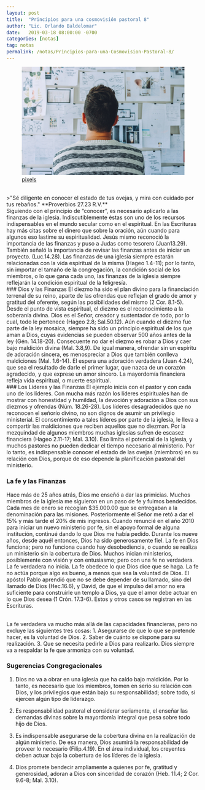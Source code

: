 ```yaml
---
layout: post
title:  "Principios para una cosmovisión pastoral 8"
author: "Lic. Orlando Baldelomar"
date:   2019-03-18 08:00:00 -0700
categories: [notas]
tag: notas
permalink: /notas/Principios-para-una-Cosmovision-Pastoral-8/
---
```


<figure>
<img src="/assets/img/cosmovision.jpeg" class="img-fluid" alt="Responsive image">
<figcaption><a href="https://www.pexels.com/">pixels</a></figcaption>
</figure>

<br>
>"Sé diligente en conocer el estado de tus ovejas, y mira con cuidado por tus rebaños."
**Proverbios 27.23 R.V.**

<br>
Siguiendo con el principio de “conocer”, es necesario aplicarlo a las finanzas de la iglesia.   Indiscutiblemente éstas son uno de los recursos indispensables en el mundo secular como en el espiritual.  En las Escrituras hay más citas sobre el dinero  que sobre la oración, aún cuando  para algunos eso lastime su espiritualidad.  Jesús mismo reconoció la importancia de las finanzas y puso a Judas como tesorero (Juan13.29). También señaló la importancia de revisar las finanzas antes de iniciar un proyecto. (Luc.14.28).  Las finanzas de una iglesia siempre estarán relacionadas con la vida espiritual de la misma (Hageo 1.4-11); por lo tanto, sin importar el tamaño de la congregación, la condición social de los miembros, o lo que gana cada uno, las finanzas de la iglesia siempre reflejarán la condición espiritual de la feligresía. 

<br>
### Dios y las Finanzas
El diezmo ha sido el plan divino para la financiación terrenal de su reino, aparte de las ofrendas que reflejan el grado de amor y gratitud del oferente, según las posibilidades  del mismo (2 Cor. 8.1-5). Desde el punto de vista espiritual, el diezmo es el reconocimiento a la soberanía divina. Dios es el Señor, creador y sustentador de todo, por lo cual, todo le pertenece (Hageo 2.8; Sal.50.12). Aún cuando el diezmo fue parte de la ley mosaica, siempre ha sido un principio espiritual de los que aman a Dios, cuyas evidencias se pueden observar 500 años antes de la ley (Gén. 14.18-20). Consecuente no dar el diezmo es robar a Dios y caer bajo maldición divina (Mal. 3.8,9). De igual manera, ofrendar sin un espíritu de adoración sincera, es menospreciar a Dios que también conlleva maldiciones (Mal. 1.6-14). El espera una adoración verdadera (Juan 4.24), que sea el resultado de darle el primer lugar, que nazca de un corazón agradecido, y que exprese un amor sincero. La mayordomía financiera refleja vida espiritual, o muerte  espiritual.   

<br>
### Los Líderes y las Finanzas
El ejemplo inicia con el pastor y con cada uno de los líderes. Con mucha más razón los líderes espirituales han de mostrar con honestidad y humildad, la devoción y adoración a Dios con sus diezmos y ofrendas (Núm. 18.26-28). Los líderes desagradecidos que no reconocen el señorío divino, no son dignos de asumir un privilegio ministerial. El consentimiento a tales líderes por parte de la iglesia, le lleva a compartir las maldiciones que reciben aquellos que no diezman.
Por la mezquindad de algunos miembros muchas iglesias sufren de escasez financiera (Hageo 2.11-17; Mal. 3.10). Eso limita el potencial de la Iglesia, y muchos pastores no pueden dedicar el tiempo necesario al ministerio. Por lo tanto, es indispensable conocer el estado de las ovejas (miembros) en su relación con Dios, porque de eso depende la planificación pastoral del ministerio.


<br>

### La fe y las Finanzas
Hace más de 25 años atrás, Dios me enseñó a dar las primicias. Muchos miembros de la iglesia me siguieron en un paso de fe y fuimos bendecidos. Cada mes de enero se recogían $35.000.00 que se entregaban a la denominación para las misiones. Posteriormente el Señor me retó a dar el 15% y más tarde el 20% de mis ingresos. Cuando renuncié en el año 2010 para iniciar un nuevo ministerio por fe, sin el apoyo formal de alguna institución, continué dando lo que Dios me había pedido. Durante los nueve años, desde aquél entonces, Dios ha sido generosamente fiel. La fe en Dios funciona; pero no funciona cuando hay desobediencia, o cuando se realiza un ministerio sin la cobertura de Dios. 
Muchos inician ministerios, posiblemente con visión y con entusiasmo; pero con una fe no verdadera. La fe verdadera no inicia. La fe obedece lo que Dios dice que se haga. La fe no actúa porque algo es bueno, a menos que sea la voluntad de Dios. El apóstol Pablo aprendió que no se debe depender de su llamado, sino del llamado de Dios (Hec.16.6), y David, de que el impulso del amor no era suficiente para construirle un templo a Dios, ya que el amor  debe actuar en lo que Dios desea  (1 Crón. 17.3-6). Estos y otros casos se registran en las Escrituras.

<br>
La fe verdadera va mucho más allá de las capacidades financieras, pero no excluye las siguientes tres cosas:
1. Asegurarse de que lo que se pretende hacer, es la voluntad de Dios.
2. Saber de cuánto se dispone para su realización.
3. Que se necesita pedirle a Dios para realizarlo.
Dios siempre va a respaldar la fe que armoniza con su voluntad.


<br>
<h3 class="text-center">Sugerencias Congregacionales</h3>

1. Dios no va a obrar en una iglesia que ha caído bajo maldición. Por lo tanto, es necesario que los miembros, tomen en serio su relación con Dios, y los privilegios que están bajo su responsabilidad; sobre todo, si ejercen algún tipo de liderazgo.


2. Es responsabilidad pastoral el considerar seriamente, el enseñar las demandas divinas sobre la mayordomía integral que pesa sobre todo hijo de Dios.

3. Es indispensable asegurarse de la cobertura divina en la realización de algún ministerio. De esa manera, Dios asumirá la responsabilidad de proveer lo necesario (Filip.4.19). En el área individual, los creyentes deben actuar bajo la cobertura de los líderes de la iglesia.

4. Dios promete bendecir ampliamente a quienes por fe, gratitud y generosidad, adoran a Dios con sinceridad de corazón (Heb. 11.4; 2 Cor. 9.6-8; Mal. 3.10).


<br>
